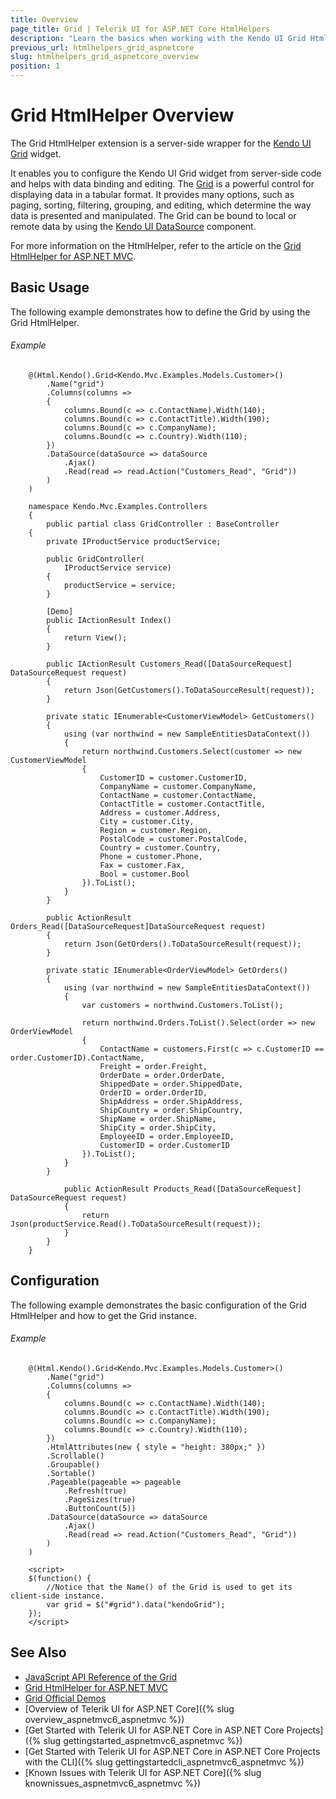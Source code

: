 ```yaml
---
title: Overview
page_title: Grid | Telerik UI for ASP.NET Core HtmlHelpers
description: "Learn the basics when working with the Kendo UI Grid HtmlHelper for ASP.NET Core (MVC 6 or ASP.NET Core MVC)."
previous_url: htmlhelpers_grid_aspnetcore
slug: htmlhelpers_grid_aspnetcore_overview
position: 1
---
```


# Grid HtmlHelper Overview

The Grid HtmlHelper extension is a server-side wrapper for the [Kendo UI Grid](https://demos.telerik.com/kendo-ui/grid/index) widget.

It enables you to configure the Kendo UI Grid widget from server-side code and helps with data binding and editing. The [Grid](http://docs.telerik.com/kendo-ui/controls/data-management/grid/overview) is a powerful control for displaying data in a tabular format. It provides many options, such as paging, sorting, filtering, grouping, and editing, which determine the way data is presented and manipulated. The Grid can be bound to local or remote data by using the [Kendo UI DataSource](http://docs.telerik.com/kendo-ui/framework/datasource/overview) component.

For more information on the HtmlHelper, refer to the article on the [Grid HtmlHelper for ASP.NET MVC](http://docs.telerik.com/aspnet-mvc/helpers/grid/overview).

## Basic Usage

The following example demonstrates how to define the Grid by using the Grid HtmlHelper.

###### Example

```tab-Razor
    @(Html.Kendo().Grid<Kendo.Mvc.Examples.Models.Customer>()
		.Name("grid")
		.Columns(columns =>
		{
			columns.Bound(c => c.ContactName).Width(140);
			columns.Bound(c => c.ContactTitle).Width(190);
			columns.Bound(c => c.CompanyName);
			columns.Bound(c => c.Country).Width(110);
		})
		.DataSource(dataSource => dataSource
			.Ajax()
			.Read(read => read.Action("Customers_Read", "Grid"))
		)
    )
```
```tab-Controller
    namespace Kendo.Mvc.Examples.Controllers
    {
	    public partial class GridController : BaseController
    {
        private IProductService productService;

        public GridController(
            IProductService service)
        {
			productService = service;
		}

        [Demo]
        public IActionResult Index()
        {
            return View();
        }

		public IActionResult Customers_Read([DataSourceRequest] DataSourceRequest request)
		{
			return Json(GetCustomers().ToDataSourceResult(request));
		}

		private static IEnumerable<CustomerViewModel> GetCustomers()
		{
            using (var northwind = new SampleEntitiesDataContext())
            {
                return northwind.Customers.Select(customer => new CustomerViewModel
                {
                    CustomerID = customer.CustomerID,
                    CompanyName = customer.CompanyName,
                    ContactName = customer.ContactName,
                    ContactTitle = customer.ContactTitle,
                    Address = customer.Address,
                    City = customer.City,
                    Region = customer.Region,
                    PostalCode = customer.PostalCode,
                    Country = customer.Country,
                    Phone = customer.Phone,
                    Fax = customer.Fax,
                    Bool = customer.Bool
                }).ToList();
            }
		}

		public ActionResult Orders_Read([DataSourceRequest]DataSourceRequest request)
		{
			return Json(GetOrders().ToDataSourceResult(request));
		}

		private static IEnumerable<OrderViewModel> GetOrders()
		{
            using (var northwind = new SampleEntitiesDataContext())
            {
                var customers = northwind.Customers.ToList();

                return northwind.Orders.ToList().Select(order => new OrderViewModel
                {
                    ContactName = customers.First(c => c.CustomerID == order.CustomerID).ContactName,
                    Freight = order.Freight,
                    OrderDate = order.OrderDate,
                    ShippedDate = order.ShippedDate,
                    OrderID = order.OrderID,
                    ShipAddress = order.ShipAddress,
                    ShipCountry = order.ShipCountry,
                    ShipName = order.ShipName,
                    ShipCity = order.ShipCity,
                    EmployeeID = order.EmployeeID,
                    CustomerID = order.CustomerID
                }).ToList();
            }
		}

            public ActionResult Products_Read([DataSourceRequest] DataSourceRequest request)
            {
                return Json(productService.Read().ToDataSourceResult(request));
            }
        }
    }
```

## Configuration

The following example demonstrates the basic configuration of the Grid HtmlHelper and how to get the Grid instance.

###### Example

```
    @(Html.Kendo().Grid<Kendo.Mvc.Examples.Models.Customer>()
		.Name("grid")
		.Columns(columns =>
		{
			columns.Bound(c => c.ContactName).Width(140);
			columns.Bound(c => c.ContactTitle).Width(190);
			columns.Bound(c => c.CompanyName);
			columns.Bound(c => c.Country).Width(110);
		})
		.HtmlAttributes(new { style = "height: 380px;" })
		.Scrollable()
		.Groupable()
		.Sortable()
		.Pageable(pageable => pageable
			.Refresh(true)
			.PageSizes(true)
			.ButtonCount(5))
		.DataSource(dataSource => dataSource
			.Ajax()
			.Read(read => read.Action("Customers_Read", "Grid"))
		)
    )

    <script>
    $(function() {
        //Notice that the Name() of the Grid is used to get its client-side instance.
        var grid = $("#grid").data("kendoGrid");
    });
    </script>
```

## See Also

* [JavaScript API Reference of the Grid](http://docs.telerik.com/kendo-ui/api/javascript/ui/grid)
* [Grid HtmlHelper for ASP.NET MVC](http://docs.telerik.com/aspnet-mvc/helpers/grid/overview)
* [Grid Official Demos](http://demos.telerik.com/aspnet-core/grid/index)
* [Overview of Telerik UI for ASP.NET Core]({% slug overview_aspnetmvc6_aspnetmvc %})
* [Get Started with Telerik UI for ASP.NET Core in ASP.NET Core Projects]({% slug gettingstarted_aspnetmvc6_aspnetmvc %})
* [Get Started with Telerik UI for ASP.NET Core in ASP.NET Core Projects with the CLI]({% slug gettingstartedcli_aspnetmvc6_aspnetmvc %})
* [Known Issues with Telerik UI for ASP.NET Core]({% slug knownissues_aspnetmvc6_aspnetmvc %})
